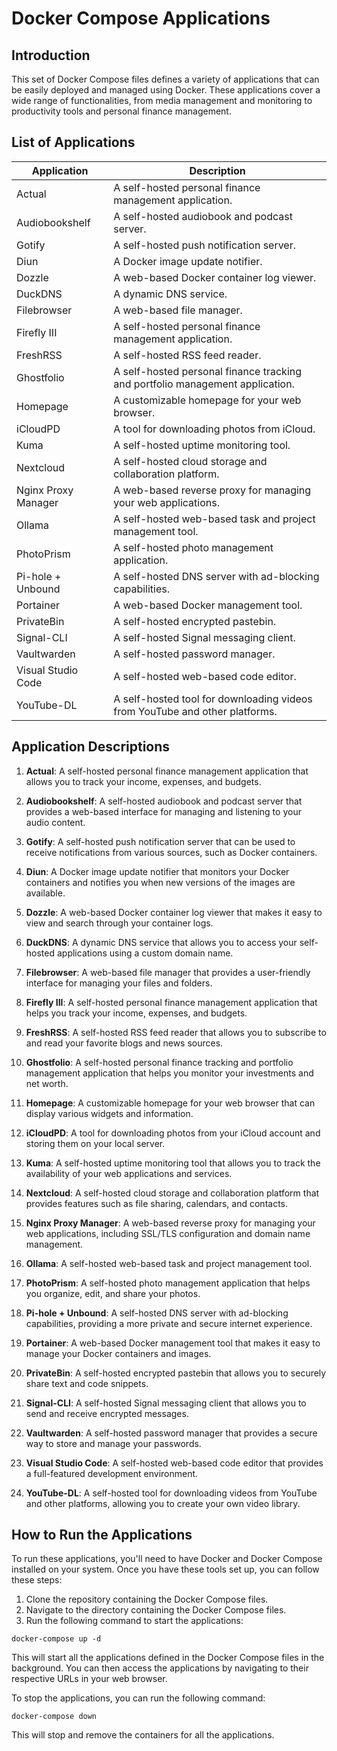 # Docker Compose Applications

## Introduction

This set of Docker Compose files defines a variety of applications that can be easily deployed and managed using Docker. These applications cover a wide range of functionalities, from media management and monitoring to productivity tools and personal finance management.

## List of Applications

| Application | Description |
| --- | --- |
| Actual | A self-hosted personal finance management application. |
| Audiobookshelf | A self-hosted audiobook and podcast server. |
| Gotify | A self-hosted push notification server. |
| Diun | A Docker image update notifier. |
| Dozzle | A web-based Docker container log viewer. |
| DuckDNS | A dynamic DNS service. |
| Filebrowser | A web-based file manager. |
| Firefly III | A self-hosted personal finance management application. |
| FreshRSS | A self-hosted RSS feed reader. |
| Ghostfolio | A self-hosted personal finance tracking and portfolio management application. |
| Homepage | A customizable homepage for your web browser. |
| iCloudPD | A tool for downloading photos from iCloud. |
| Kuma | A self-hosted uptime monitoring tool. |
| Nextcloud | A self-hosted cloud storage and collaboration platform. |
| Nginx Proxy Manager | A web-based reverse proxy for managing your web applications. |
| Ollama | A self-hosted web-based task and project management tool. |
| PhotoPrism | A self-hosted photo management application. |
| Pi-hole + Unbound | A self-hosted DNS server with ad-blocking capabilities. |
| Portainer | A web-based Docker management tool. |
| PrivateBin | A self-hosted encrypted pastebin. |
| Signal-CLI | A self-hosted Signal messaging client. |
| Vaultwarden | A self-hosted password manager. |
| Visual Studio Code | A self-hosted web-based code editor. |
| YouTube-DL | A self-hosted tool for downloading videos from YouTube and other platforms. |

## Application Descriptions

1. **Actual**: A self-hosted personal finance management application that allows you to track your income, expenses, and budgets.

2. **Audiobookshelf**: A self-hosted audiobook and podcast server that provides a web-based interface for managing and listening to your audio content.

3. **Gotify**: A self-hosted push notification server that can be used to receive notifications from various sources, such as Docker containers.

4. **Diun**: A Docker image update notifier that monitors your Docker containers and notifies you when new versions of the images are available.

5. **Dozzle**: A web-based Docker container log viewer that makes it easy to view and search through your container logs.

6. **DuckDNS**: A dynamic DNS service that allows you to access your self-hosted applications using a custom domain name.

7. **Filebrowser**: A web-based file manager that provides a user-friendly interface for managing your files and folders.

8. **Firefly III**: A self-hosted personal finance management application that helps you track your income, expenses, and budgets.

9. **FreshRSS**: A self-hosted RSS feed reader that allows you to subscribe to and read your favorite blogs and news sources.

10. **Ghostfolio**: A self-hosted personal finance tracking and portfolio management application that helps you monitor your investments and net worth.

11. **Homepage**: A customizable homepage for your web browser that can display various widgets and information.

12. **iCloudPD**: A tool for downloading photos from your iCloud account and storing them on your local server.

13. **Kuma**: A self-hosted uptime monitoring tool that allows you to track the availability of your web applications and services.

14. **Nextcloud**: A self-hosted cloud storage and collaboration platform that provides features such as file sharing, calendars, and contacts.

15. **Nginx Proxy Manager**: A web-based reverse proxy for managing your web applications, including SSL/TLS configuration and domain name management.

16. **Ollama**: A self-hosted web-based task and project management tool.

17. **PhotoPrism**: A self-hosted photo management application that helps you organize, edit, and share your photos.

18. **Pi-hole + Unbound**: A self-hosted DNS server with ad-blocking capabilities, providing a more private and secure internet experience.

19. **Portainer**: A web-based Docker management tool that makes it easy to manage your Docker containers and images.

20. **PrivateBin**: A self-hosted encrypted pastebin that allows you to securely share text and code snippets.

21. **Signal-CLI**: A self-hosted Signal messaging client that allows you to send and receive encrypted messages.

22. **Vaultwarden**: A self-hosted password manager that provides a secure way to store and manage your passwords.

23. **Visual Studio Code**: A self-hosted web-based code editor that provides a full-featured development environment.

24. **YouTube-DL**: A self-hosted tool for downloading videos from YouTube and other platforms, allowing you to create your own video library.

## How to Run the Applications

To run these applications, you'll need to have Docker and Docker Compose installed on your system. Once you have these tools set up, you can follow these steps:

1. Clone the repository containing the Docker Compose files.
2. Navigate to the directory containing the Docker Compose files.
3. Run the following command to start the applications:

```
docker-compose up -d
```

This will start all the applications defined in the Docker Compose files in the background. You can then access the applications by navigating to their respective URLs in your web browser.

To stop the applications, you can run the following command:

```
docker-compose down
```

This will stop and remove the containers for all the applications.